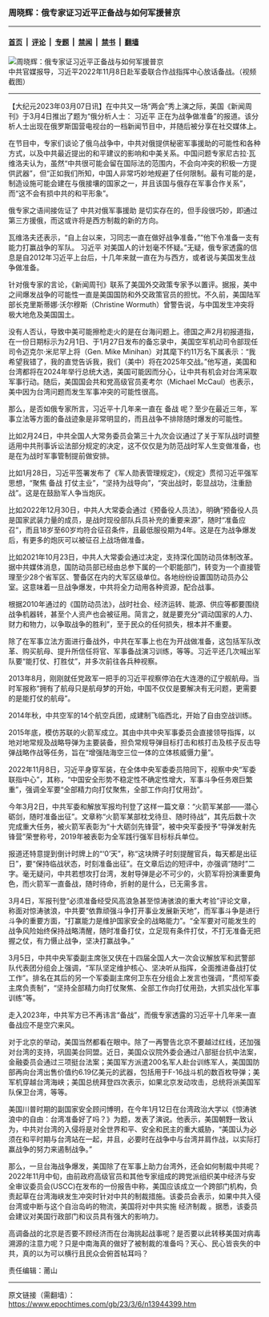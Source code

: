 ### 周晓辉：俄专家证习近平正备战与如何军援普京

---

#### [首页](../../../..?n13944399) &nbsp;|&nbsp; [评论](../../../../../epoch-comment?n13944399) &nbsp;|&nbsp; [专题](../../../../../epoch-special?n13944399) &nbsp;|&nbsp; [禁闻](../../../../../epoch-news?n13944399) &nbsp;|&nbsp; [禁书](../../../../../books?n13944399) &nbsp;|&nbsp; [翻墙](https://github.com/gfw-breaker/nogfw/blob/master/README.md?n13944399)


<div><img alt="周晓辉：俄专家证习近平正备战与如何军援普京" class="attachment-djy_600_400 size-djy_600_400 wp-post-image" src="https://i.epochtimes.com/assets/uploads/2022/11/id13869605-0da1d89383b6e5e2e5372456b8cbfbe3-1-600x400.png"/>
<div class="caption">
 中共官媒报导，习近平2022年11月8日赴军委联合作战指挥中心放话备战。（视频截图）
</div></div><hr/><div class="post_content" id="artbody" itemprop="articleBody">
 <!-- article content begin -->
 <p>
  【大纪元2023年03月07日讯】在中共又一场“两会”秀上演之际，美国《新闻周刊》于3月4日推出了题为“俄分析人士：
  <ok href="https://www.epochtimes.com/gb/tag/%E4%B9%A0%E8%BF%91%E5%B9%B3.html">
   习近平
  </ok>
  正在为战争做准备”的报道。该分析人士出现在俄罗斯国营电视台的一档新闻节目中，并随后被分享在社交媒体上。
 </p>
 <p>
  在节目中，专家们谈论了俄乌战争中，中共对俄提供秘密军事援助的可能性和各种方式，以及中共最近提出的和平建议的影响和中美关系。中国问题专家尼古拉·瓦维洛夫认为，虽然“中共很可能会留在国际法的范围内，不会向冲突的积极一方提供武器”，但“正如我们所知，中国人非常巧妙地规避了任何限制。最有可能的是，制造设施可能会建在与俄接壤的国家之一，并且该国与俄存在军事合作关系”，而“这不会有损中共的和平形象”。
 </p>
 <p>
  俄专家之语间接佐证了
  <ok href="https://www.epochtimes.com/gb/tag/%E4%B8%AD%E5%85%B1%E5%AF%B9%E4%BF%84%E5%86%9B%E4%BA%8B%E6%8F%B4%E5%8A%A9.html">
   中共对俄军事援助
  </ok>
  是切实存在的，但手段很巧妙，即通过第三方援俄，而这或许将是西方制裁的新的方向。
 </p>
 <p>
  瓦维洛夫还表示，“自上台以来，习同志一直在做好战争准备，”“他下令准备一支有能力打赢战争的军队。
  <ok href="https://www.epochtimes.com/gb/tag/%E4%B9%A0%E8%BF%91%E5%B9%B3.html">
   习近平
  </ok>
  对美国人的计划毫不怀疑。”无疑，俄专家透露的信息是自2012年习近平上台后，十几年来就一直在为与西方，或者说与美国发生战争做准备。
 </p>
 <p>
  针对俄专家的言论，《新闻周刊》联系了美国外交政策专家予以置评。据报，美中之间爆发战争的可能性一直是美国国防和外交政策官员的担忧。不久前，美国陆军部长克里斯蒂娜·沃尔穆斯（Christine Wormuth）曾警告说，与中国发生冲突将极大地危及美国国土。
 </p>
 <p>
  没有人否认，导致中美可能擦枪走火的是在台海问题上。德国之声2月初报道指，在一份日期标示为2月1日、于1月27日发布的备忘录中，美国空军机动司令部现任司令迈克尔·米尼罕上将（Gen. Mike Minihan）对其麾下约11万名下属表示：“我希望我错了，我的直觉告诉我，我们（美中）将在2025年交战。”他写道，美国和台湾都将在2024年举行总统大选，美国可能因而分心，让中共有机会对台湾采取军事行动。随后，美国国会共和党高级官员麦考尔（Michael McCaul）也表示，美中因为台湾问题而发生军事冲突的可能性很高。
 </p>
 <p>
  那么，是否如俄专家所言，习近平十几年来一直在
  <ok href="https://www.epochtimes.com/gb/tag/%E5%A4%87%E6%88%98.html">
   备战
  </ok>
  呢？至少在最近三年，军事立法等方面的备战迹象是非常明显的，而且战争不排除随时爆发的可能性。
 </p>
 <p>
  比如2月24日，中共全国人大常务委员会第三十九次会议通过了关于军队战时调整适用中共刑事诉讼法部分规定的决定，这不仅仅是为防范战时军人生变做准备，也是在为战时军事管制提前做安排。
 </p>
 <p>
  比如1月28日，习近平签署发布了《军人勋表管理规定》，《规定》贯彻习近平强军思想，“聚焦
  <ok href="https://www.epochtimes.com/gb/tag/%E5%A4%87%E6%88%98.html">
   备战
  </ok>
  打仗主业”，“坚持为战导向”，“突出战时，彰显战功，注重励战”。这是在鼓励军人争当炮灰。
 </p>
 <p>
  比如2022年12月30日，中共人大常委会通过《预备役人员法》，明确“预备役人员是国家武装力量的成员，是战时现役部队兵员补充的重要来源”，随时“准备应召”，而且18岁至60岁均符合征召条件，且最低服役期为4年。这是在为战争爆发后，有更多的炮灰可以被征召上战场做准备。
 </p>
 <p>
  比如2021年10月23日，中共人大常委会通过决定，支持深化国防动员体制改革。据中共媒体消息，国防动员部已经由总参下属的一个职能部门，转变为一个直接管理至少28个省军区、警备区在内的大军区级单位。各地纷纷设置国防动员办公室。这意味着一旦战争爆发，中共将全力动用各种资源，配合战事。
 </p>
 <p>
  根据2010年通过的《国防动员法》，战时社会、经济运转、能源、供应等都要围绕战争机器转，甚至个人资产也会被征用。简言之，就是要充分“调动国家的人力、财力和物力，以争取战争的胜利”，至于民众的任何损失，根本并不重要。
 </p>
 <p>
  除了在军事立法方面进行备战外，中共在军事上也在为开战做准备，这包括军队改革、购买航母、提升所信任将官、军事备战演习训练，等等。习近平还几次喊出军队要“能打仗、打胜仗”，并多次前往各兵种视察。
 </p>
 <p>
  2013年8月，刚刚就任党政军一把手的习近平视察停泊在大连港的辽宁舰航母。当时军报称“拥有了航母只是航母梦的开始，中国不仅仅是要解决有无问题，更需要的是能打仗的航母”。
 </p>
 <p>
  2014年秋，中共空军的14个航空兵团，成建制飞临西北，开始了自由空战训练。
 </p>
 <p>
  2015年底，模仿苏联的火箭军成立。其由中共中央军事委员会直接领导指挥，以地对地常规及战略导弹为主要装备，担负常规导弹目标打击和核打击及核子反击导弹战略作战等任务，旨在“增强陆海空三位一体的立体核威慑力量”。
 </p>
 <p>
  2022年11月8日，习近平身穿军装，在全体中央军委委员陪同下，视察中央“军委联指中心”，其称，“中国安全形势不稳定性不确定性增大，军事斗争任务艰巨繁重”，强调全军要“全部精力向打仗聚焦，全部工作向打仗用劲”。
 </p>
 <p>
  今年3月2日，中共军委和解放军报均刊登了这样一篇文章：“火箭军某部——潜心砺剑，随时准备出征”。文章称“火箭军某部枕戈待旦、随时待战”，其先后数十次完成重大任务，被火箭军表彰为“十大砺剑先锋营”，被中央军委授予“导弹发射先锋营”荣誉称号，2019年被表彰为全军践行强军目标标兵单位。
 </p>
 <p>
  报道还特意提到倒计时牌上的“‘0’天”，称“这块牌子时刻提醒官兵，每天都是出征日”，要“保持临战状态，时刻准备出征”。在文章后边的短评中，亦强调“随时”二字。毫无疑问，中共若想攻打台湾，发射导弹是必不可少的，火箭军将扮演重要角色，而火箭军一直备战，随时待命，折射的是什么，已无需多言。
 </p>
 <p>
  3月4日，军报刊登“必须准备经受风高浪急甚至惊涛骇浪的重大考验”评论文章，称面对惊涛骇浪，中共要“依靠顽强斗争打开事业发展新天地”，而军事斗争是进行斗争的重要方面，“打赢能力是维护国家安全的战略能力”。“全军要对可能发生的战争风险始终保持战略清醒，随时准备打仗，立足现有条件打仗，不打无准备无把握之仗，有力慑止战争，坚决打赢战争。”
 </p>
 <p>
  3月5日，中共中央军委副主席张又侠在十四届全国人大一次会议解放军和武警部队代表团分组会上强调，“军队坚定维护核心、坚决听从指挥，全面推进备战打仗工作”。排名在其后的另一个军委副主席何卫东在分组会上发言也强调，“贯彻军委主席负责制”，“坚持全部精力向打仗聚焦、全部工作向打仗用劲，大抓实战化军事训练”等。
 </p>
 <p>
  走入2023年，中共军方已不再讳言“备战”，而俄专家透露的习近平十几年来一直备战应不是空穴来风。
 </p>
 <p>
  对于北京的举动，美国当然都看在眼中。除了一再警告北京不要越过红线，还加强对台湾的支持，巩固美台同盟。近日，美国众议院外委会通过八部挺台抗中法案，金融委员会通过三项挺台法案；美国军方派遣200名军人赴台训练军人，美国国防部再向台湾出售价值约6.19亿美元的武器，包括用于F-16战斗机的数百枚导弹；美军机穿越台湾海峡；美国总统拜登四次表示，如果北京发动攻击，总统将派美国军队保卫台湾，等等。
 </p>
 <p>
  美国川普时期的副国家安全顾问博明，在今年1月12日在台湾政治大学以《惊涛骇浪中的自由：台湾准备好了吗？》为题，发表了演说。他表示，美国朝野一致认为，中共对台湾的入侵将是对全世界和平、安全和民主的重大威胁，“美国认为必须在和平时期与台湾站在一起，并且，必要时在战争中与台湾并肩作战，以实际打赢战争的努力来遏制战争。”
 </p>
 <p>
  那么，一旦台海战争爆发，美国除了在军事上助力台湾外，还会如何制裁中共呢？2022年11月中旬，由前政府高级官员和其他专家组成的跨党派组织美中经济与安全审议委员会(USCC)在发布的一份报告中称，美国应该成立一个跨部门机构，负责起草在台湾海峡发生冲突时针对中共的制裁措施。该委员会表示，如果中共入侵台湾或中断与这个自治岛屿的物流，美国将对中共实施
  <ok href="https://www.epochtimes.com/gb/tag/%E7%BB%8F%E6%B5%8E%E5%88%B6%E8%A3%81.html">
   经济制裁
  </ok>
  。据悉，该委员会建议对美国行政部门和议员具有强大的影响力。
 </p>
 <p>
  高调备战的北京是否要不顾经济而在台海挑起战事呢？是否要以此转移美国对病毒溯源的注意力呢？只是中南海真的做好了被制裁的准备吗？天心、民心皆丧失的中共，真的以为可以横行且民众会俯首帖耳吗？
 </p>
 <p>
  责任编辑：莆山
 </p>
 <!-- article content end -->
 <div id="below_article_ad">
 </div>
</div>


---

原文链接（需翻墙）：https://www.epochtimes.com/gb/23/3/6/n13944399.htm